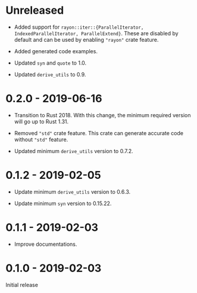 # Unreleased

* Added support for `rayon::iter::{ParallelIterator, IndexedParallelIterator, ParallelExtend}`. These are disabled by default and can be used by enabling `"rayon"` crate feature.

* Added generated code examples.

* Updated `syn` and `quote` to 1.0.

* Updated `derive_utils` to 0.9.

# 0.2.0 - 2019-06-16

* Transition to Rust 2018. With this change, the minimum required version will go up to Rust 1.31.

* Removed `"std"` crate feature. This crate can generate accurate code without `"std"` feature.

* Updated minimum `derive_utils` version to 0.7.2.

# 0.1.2 - 2019-02-05

* Update minimum `derive_utils` version to 0.6.3.

* Update minimum `syn` version to 0.15.22.

# 0.1.1 - 2019-02-03

* Improve documentations.

# 0.1.0 - 2019-02-03

Initial release
